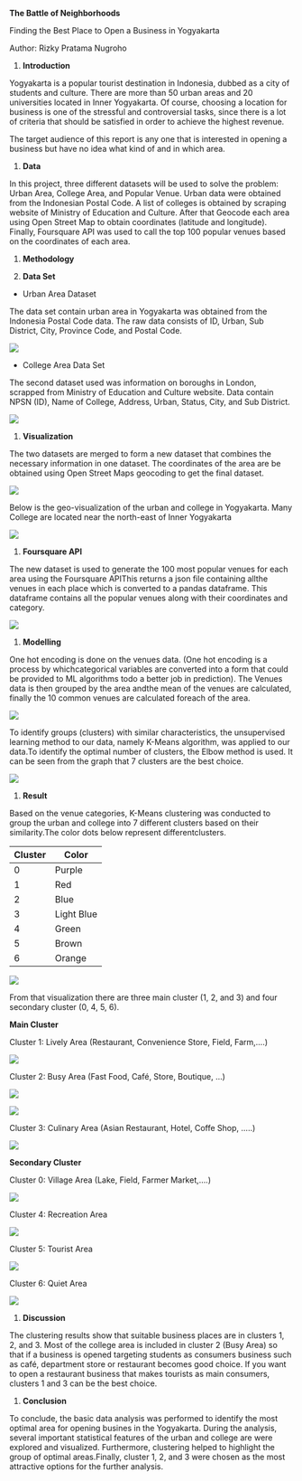 **The Battle of Neighborhoods**

Finding the Best Place to Open a Business in Yogyakarta

Author: Rizky Pratama Nugroho

1. **Introduction**

Yogyakarta is a popular tourist destination in Indonesia, dubbed as a city of students and culture. There are more than 50 urban areas and 20 universities located in Inner Yogyakarta. Of course, choosing a location for business is one of the stressful and controversial tasks, since there is a lot of criteria that should be satisfied in order to achieve the highest revenue.

The target audience of this report is any one that is interested in opening a business but have no idea what kind of and in which area.

1. **Data**

In this project, three different datasets will be used to solve the problem: Urban Area, College Area, and Popular Venue. Urban data were obtained from the Indonesian Postal Code. A list of colleges is obtained by scraping website of Ministry of Education and Culture. After that Geocode each area using Open Street Map to obtain coordinates (latitude and longitude). Finally, Foursquare API was used to call the top 100 popular venues based on the coordinates of each area.

1. **Methodology**

1. **Data Set**

- Urban Area Dataset

The data set contain urban area in Yogyakarta was obtained from the Indonesia Postal Code data. The raw data consists of ID, Urban, Sub District, City, Province Code, and Postal Code.

![](RackMultipart20200426-4-1iwra8h_html_a1ac3beb9a32d7fb.png)

- College Area Data Set

The second dataset used was information on boroughs in London, scrapped from Ministry of Education and Culture website. Data contain NPSN (ID), Name of College, Address, Urban, Status, City, and Sub District.

![](RackMultipart20200426-4-1iwra8h_html_5b6c64fb29f40aac.png)

1. **Visualization**

The two datasets are merged to form a new dataset that combines the necessary information in one dataset. The coordinates of the area are be obtained using Open Street Maps geocoding to get the final dataset.

![](RackMultipart20200426-4-1iwra8h_html_676e3ff4eb58e97.png)

Below is the geo-visualization of the urban and college in Yogyakarta. Many College are located near the north-east of Inner Yogyakarta

![](RackMultipart20200426-4-1iwra8h_html_866f87e1cd1706f7.png)

1. **Foursquare API**

The new dataset is used to generate the 100 most popular venues for each area using the Foursquare APIThis returns a json file containing allthe venues in each place which is converted to a pandas dataframe. This dataframe contains all the popular venues along with their coordinates and category.

![](RackMultipart20200426-4-1iwra8h_html_a778249063dc6485.png)

1. **Modelling**

One hot encoding is done on the venues data. (One hot encoding is a process by whichcategorical variables are converted into a form that could be provided to ML algorithms todo a better job in prediction). The Venues data is then grouped by the area andthe mean of the venues are calculated, finally the 10 common venues are calculated foreach of the area.

![](RackMultipart20200426-4-1iwra8h_html_65a16813fb171a59.png)

To identify groups (clusters) with similar characteristics, the unsupervised learning method to our data, namely K-Means algorithm, was applied to our data.To identify the optimal number of clusters, the Elbow method is used. It can be seen from the graph that 7 clusters are the best choice.

![](RackMultipart20200426-4-1iwra8h_html_a8da7a6ae885669d.png)

1. **Result**

Based on the venue categories, K-Means clustering was conducted to group the urban and college into 7 different clusters based on their similarity.The color dots below represent differentclusters.

| **Cluster** | **Color** |
| --- | --- |
| 0 | Purple |
| 1 | Red |
| 2 | Blue |
| 3 | Light Blue |
| 4 | Green |
| 5 | Brown |
| 6 | Orange |

 ![](RackMultipart20200426-4-1iwra8h_html_400b63aec6b22abe.png)

From that visualization there are three main cluster (1, 2, and 3) and four secondary cluster (0, 4, 5, 6).

**Main Cluster**

Cluster 1: Lively Area (Restaurant, Convenience Store, Field, Farm,….)

![](RackMultipart20200426-4-1iwra8h_html_161f7ae2a29a3dd5.png)

Cluster 2: Busy Area (Fast Food, Café, Store, Boutique, …)

![](RackMultipart20200426-4-1iwra8h_html_d85dc09ee87202a5.png)

![](RackMultipart20200426-4-1iwra8h_html_75ef4565e47be020.png)

Cluster 3: Culinary Area (Asian Restaurant, Hotel, Coffe Shop, …..)

![](RackMultipart20200426-4-1iwra8h_html_386edb40b65f492b.png)

**Secondary Cluster**

Cluster 0: Village Area (Lake, Field, Farmer Market,….)

![](RackMultipart20200426-4-1iwra8h_html_28db3447f09adee2.png)

Cluster 4: Recreation Area

![](RackMultipart20200426-4-1iwra8h_html_7c8478f342f9250d.png)

Cluster 5: Tourist Area

![](RackMultipart20200426-4-1iwra8h_html_2df12197d63d9876.png)

Cluster 6: Quiet Area

![](RackMultipart20200426-4-1iwra8h_html_207c6bc9ac191139.png)

1. **Discussion**

The clustering results show that suitable business places are in clusters 1, 2, and 3. Most of the college area is included in cluster 2 (Busy Area) so that if a business is opened targeting students as consumers business such as café, department store or restaurant becomes good choice. If you want to open a restaurant business that makes tourists as main consumers, clusters 1 and 3 can be the best choice.

1. **Conclusion**

To conclude, the basic data analysis was performed to identify the most optimal area for opening busines in the Yogyakarta. During the analysis, several important statistical features of the urban and college are were explored and visualized. Furthermore, clustering helped to highlight the group of optimal areas.Finally, cluster 1, 2, and 3 were chosen as the most attractive options for the further analysis.
